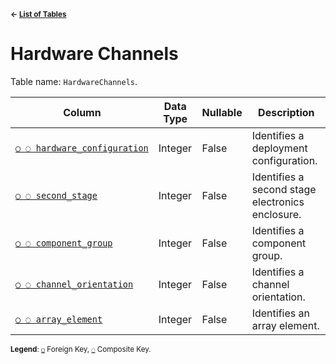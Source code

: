 <sup>**← [List of Tables](../README.md/#metadatabase-schema)**</sup>

# Hardware Channels

Table name: `HardwareChannels`.

| Column                                                     | Data Type | Nullable | Description                                      |
| ---------------------------------------------------------- | --------- | -------- | ------------------------------------------------ |
| [`○ ◌ hardware_configuration`](hardware_configurations.md) | Integer   | False    | Identifies a deployment configuration.           |
| [`○ ◌ second_stage`](second_stages.md)                     | Integer   | False    | Identifies a second stage electronics enclosure. |
| [`○ ◌ component_group`](component_groups.md)               | Integer   | False    | Identifies a component group.                    |
| [`○ ◌ channel_orientation`](channel_orientations.md)       | Integer   | False    | Identifies a channel orientation.                |
| [`○ ◌ array_element`](array_elements.md)                   | Integer   | False    | Identifies an array element.                     |

<sup>**Legend**: [`○`](hardware_channels.md) Foreign Key, [`◌`](hardware_channels.md) Composite Key.</sup>
